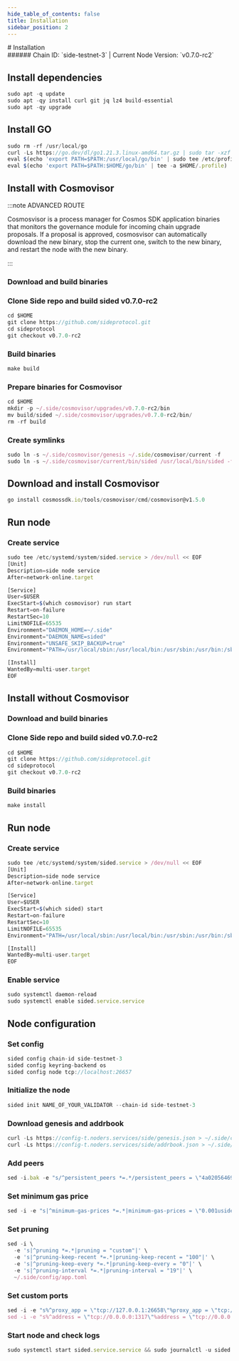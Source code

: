 ```yaml
---
hide_table_of_contents: false
title: Installation
sidebar_position: 2
---
```


<div class="h1-with-icon icon-side">
# Installation
</div>
###### Chain ID: `side-testnet-3` | Current Node Version: `v0.7.0-rc2`

## Install dependencies

```js
sudo apt -q update
sudo apt -qy install curl git jq lz4 build-essential
sudo apt -qy upgrade
```

## Install GO
```js
sudo rm -rf /usr/local/go
curl -Ls https://go.dev/dl/go1.21.3.linux-amd64.tar.gz | sudo tar -xzf - -C /usr/local
eval $(echo 'export PATH=$PATH:/usr/local/go/bin' | sudo tee /etc/profile.d/golang.sh)
eval $(echo 'export PATH=$PATH:$HOME/go/bin' | tee -a $HOME/.profile)
```

## Install with Cosmovisor
:::note ADVANCED ROUTE

Cosmosvisor is a process manager for Cosmos SDK application binaries that monitors the governance module for incoming chain upgrade proposals. If a proposal is approved, cosmosvisor can automatically download the new binary, stop the current one, switch to the new binary, and restart the node with the new binary.

:::
### Download and build binaries
### Clone Side repo and build sided v0.7.0-rc2
```js
cd $HOME
git clone https://github.com/sideprotocol.git
cd sideprotocol
git checkout v0.7.0-rc2
```

### Build binaries
```js
make build
```
### Prepare binaries for Cosmovisor
```js
cd $HOME
mkdir -p ~/.side/cosmovisor/upgrades/v0.7.0-rc2/bin
mv build/sided ~/.side/cosmovisor/upgrades/v0.7.0-rc2/bin/
rm -rf build
```

### Create symlinks
```js
sudo ln -s ~/.side/cosmovisor/genesis ~/.side/cosmovisor/current -f
sudo ln -s ~/.side/cosmovisor/current/bin/sided /usr/local/bin/sided -f
```

## Download and install Cosmovisor
```js
go install cosmossdk.io/tools/cosmovisor/cmd/cosmovisor@v1.5.0
```

## Run node
### Create service
```js
sudo tee /etc/systemd/system/sided.service > /dev/null << EOF
[Unit]
Description=side node service
After=network-online.target

[Service]
User=$USER
ExecStart=$(which cosmovisor) run start
Restart=on-failure
RestartSec=10
LimitNOFILE=65535
Environment="DAEMON_HOME=~/.side"
Environment="DAEMON_NAME=sided"
Environment="UNSAFE_SKIP_BACKUP=true"
Environment="PATH=/usr/local/sbin:/usr/local/bin:/usr/sbin:/usr/bin:/sbin:/bin:/usr/games:/usr/local/games:/snap/bin:~/.side/cosmovisor/current/bin"

[Install]
WantedBy=multi-user.target
EOF
```

## Install without Cosmovisor

### Download and build binaries
### Clone Side repo and build sided v0.7.0-rc2
```js
cd $HOME
git clone https://github.com/sideprotocol.git
cd sideprotocol
git checkout v0.7.0-rc2
```

### Build binaries
```js
make install
```

## Run node
### Create service
```js
sudo tee /etc/systemd/system/sided.service > /dev/null << EOF
[Unit]
Description=side node service
After=network-online.target

[Service]
User=$USER
ExecStart=$(which sided) start
Restart=on-failure
RestartSec=10
LimitNOFILE=65535
Environment="PATH=/usr/local/sbin:/usr/local/bin:/usr/sbin:/usr/bin:/sbin:/bin:/usr/games:/usr/local/games:/snap/bin"

[Install]
WantedBy=multi-user.target
EOF
```

### Enable service
```js
sudo systemctl daemon-reload
sudo systemctl enable sided.service.service
```

## Node configuration
### Set config
```js
sided config chain-id side-testnet-3
sided config keyring-backend os
sided config node tcp://localhost:26657
```

### Initialize the node
```js
sided init NAME_OF_YOUR_VALIDATOR --chain-id side-testnet-3
```

### Download genesis and addrbook
```js
curl -Ls https://config-t.noders.services/side/genesis.json > ~/.side/config/genesis.json
curl -Ls https://config-t.noders.services/side/addrbook.json > ~/.side/config/addrbook.json
```
### Add peers
```js
sed -i.bak -e "s/^persistent_peers *=.*/persistent_peers = \"4a02056469cdfd852fe736719b56ae22e84d729e@side-t-rpc.noders.services:26656\"/" ~/.side/config/config.toml
```

### Set minimum gas price
```js
sed -i -e "s|^minimum-gas-prices *=.*|minimum-gas-prices = \"0.001uside\"|" ~/.side/config/app.toml
```
### Set pruning
```js
sed -i \
  -e 's|^pruning *=.*|pruning = "custom"|' \
  -e 's|^pruning-keep-recent *=.*|pruning-keep-recent = "100"|' \
  -e 's|^pruning-keep-every *=.*|pruning-keep-every = "0"|' \
  -e 's|^pruning-interval *=.*|pruning-interval = "19"|' \
  ~/.side/config/app.toml
```

### Set custom ports
```js
sed -i -e "s%^proxy_app = \"tcp://127.0.0.1:26658\"%proxy_app = \"tcp://127.0.0.1:14758\"%; s%^laddr = \"tcp://127.0.0.1:26657\"%laddr = \"tcp://127.0.0.1:14757\"%; s%^pprof_laddr = \"localhost:6060\"%pprof_laddr = \"localhost:14760\"%; s%^laddr = \"tcp://0.0.0.0:26656\"%laddr = \"tcp://0.0.0.0:14756\"%; s%^prometheus_listen_addr = \":26660\"%prometheus_listen_addr = \":14766\"%" ~/.side/config/config.toml
sed -i -e "s%^address = \"tcp://0.0.0.0:1317\"%address = \"tcp://0.0.0.0:14717\"%; s%^address = \":8080\"%address = \":14780\"%; s%^address = \"0.0.0.0:9090\"%address = \"0.0.0.0:14790\"%; s%^address = \"0.0.0.0:9091\"%address = \"0.0.0.0:14791\"%; s%:8545%:14745%; s%:8546%:14746%; s%:6065%:14765%" ~/.side/config/app.toml
```

### Start node and check logs
```js
sudo systemctl start sided.service.service && sudo journalctl -u sided.service.service -f --no-hostname -o cat
```